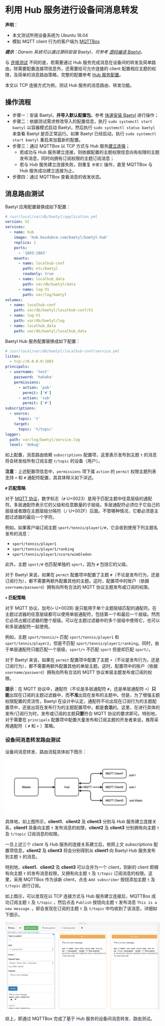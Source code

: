 # 利用 Hub 服务进行设备间消息转发

**声明**：

- 本文测试所用设备系统为 Ubuntu 18.04
- 模拟 MQTT client 行为的客户端为 [MQTTBox](../Resources.html#下载-MQTTBox-客户端)

_**提示**：Darwin 系统可以通过源码安装 Baetyl，可参考 [源码编译 Baetyl](../install/Build-from-Source.md)。_

与 [连接测试](./Device-connect-to-hub-module.md) 不同的是，若需要通过 Hub 服务完成消息在设备间的转发及简单路由，除需要配置连接项信息外，还需要给可允许连接的 client 配置相应主题的权限，及简单的消息路由策略，完整的配置参考 [Hub 服务配置](./Config-interpretation.html#baetyl-hub配置)。

本文以 TCP 连接方式为例，测试 Hub 服务的消息路由、转发功能。

## 操作流程

- 步骤一：安装 Baetyl，**并导入默认配置包**。参考 [快速安装 Baetyl](../install/Quick-Install.md) 进行操作；
- 步骤二：依据测试需求修改导入的配置信息，执行 `sudo systemctl start baetyl` 以容器模式启动 Baetyl，然后执行 `sudo systemctl status baetyl` 来查看 Baetyl 是否正常运行。如果 Baetyl 已经启动，执行 `sudo systemctl start baetyl` 重启来加载新的配置。
- 步骤三：通过 MQTTBox 以 TCP 方式与 Hub 服务[建立连接](./Device-connect-to-hub-module.md)；
  - 若成功与 Hub 服务建立连接，则依据配置的主题权限信息向有权限的主题发布消息，同时向拥有订阅权限的主题订阅消息；
  - 若与 Hub 服务建立连接失败，则重复 `步骤三` 操作，直至 MQTTBox 与 Hub 服务成功建立连接为止。
- 步骤四：通过 MQTTBox 查看消息的收发状态。

## 消息路由测试

Baetyl 应用配置替换成如下配置：

```yaml
# /usr/local/var/db/baetyl/application.yml
version: V2
services:
  - name: hub
    image: 'hub.baidubce.com/baetyl/baetyl-hub'
    replica: 1
    ports:
      - '1883:1883'
    mounts:
      - name: localhub-conf
        path: etc/baetyl
        readonly: true
      - name: localhub_data
        path: var/db/baetyl/data
      - name: log-V1
        path: var/log/baetyl
volumes:
  - name: localhub-conf
    path: var/db/baetyl/localhub-conf/V1
  - name: log-V1
    path: var/db/baetyl/log
  - name: localhub_data
    path: var/db/baetyl/localhub_data
```

Baetyl Hub 服务配置替换成如下配置：

```yaml
# /usr/local/var/db/baetyl/localhub-conf/service.yml
listen:
  - tcp://0.0.0.0:1883
principals:
  - username: 'test'
    password: 'hahaha'
    permissions:
      - action: 'pub'
        permit: ['#']
      - action: 'sub'
        permit: ['#']
subscriptions:
  - source:
      topic: 't'
    target:
      topic: 't/topic'
logger:
  path: var/log/baetyl/service.log
  level: 'debug'
```

如上配置，消息路由依赖 `subscriptions` 配置项，这里表示发布到主题 `t` 的消息将会转发给所有订阅主题 `t/topic` 的设备（用户）。

**注意**：上述配置项信息中，`permissions` 项下属 `action` 的 `permit` 权限主题列表支持 `+` 和 `#` 通配符配置，其具体释义如下详述。

**`#` 匹配策略**

对于 [MQTT 协议](http://docs.oasis-open.org/mqtt/mqtt/v3.1.1/os/mqtt-v3.1.1-os.html)，数字标志（`#` U+0023）是用于匹配主题中任意层级的通配符。多层通配符表示它的父级和任意数量的子层级。多层通配符必须位于它自己的层级或者跟在主题层级分隔符（`/` U+002F）后面。不管哪种情况，它都必须是主题过滤器的最后一个字符。

例如，如果客户端订阅主题 `sport/tennis/player1/#`，它会收到使用下列主题名发布的消息：

- `sport/tennis/player1`
- `sport/tennis/player1/ranking`
- `sport/tennis/player1/score/wimbledon`

此外，主题 `sport/#` 也匹配单独的 `sport`，因为 `#` 包括它的父级。

对于 Baetyl 来说，如果在 `permit` 配置项中配置了主题 `#`（不论是发布行为，还是订阅行为），都不需要再额外配置其他的主题。这时，配置项中的账户（依据 `username/password`）拥有向所有合法的 MQTT 协议主题发布或订阅的权限。

**`+` 匹配策略**

对于 MQTT 协议，加号(`+` U+002B) 是只能用于单个主题层级匹配的通配符。在主题过滤器的任意层级都可以使用单层通配符，包括第一个和最后一个层级。然而它必须占据过滤器的整个层级。可以在主题过滤器中的多个层级中使用它，也可以和多层通配符一起使用。

例如，主题 `sport/tennis/+` 匹配 `sport/tennis/player1` 和 `sport/tennis/player2`，但是不匹配 `sport/tennis/player1/ranking`。同时，由于单层通配符只能匹配一个层级，`sport/+` 不匹配 `sport` 但是却匹配 `sport/`。

对于 Baetyl 来说，如果在 `permit` 配置项中配置了主题 `+`（不论是发布行为，还是订阅行为），都不需要再额外配置其他的单层主题。这时，配置项中的账户（依据 `username/password`）拥有向所有合法的 MQTT 协议单层主题发布或订阅的权限。

**提示**：在 MQTT 协议中，通配符（不论是多层通配符 `#`，还是单层通配符 `+`）**只能**出现在订阅的主题过滤器中，而**不准**出现在发布的主题中。但是，为了增强主题权限配置的灵活性，Baetyl 在设计中认定，通配符不论出现在订阅行为的主题配置项中，还是出现在发布行为的主题配置项中，都是**合法**的。这里，在进行具体的发布/订阅行为时，发布或订阅的主题**只要**符合 MQTT 协议的要求即可。特别地，对于需要在 `principals` 配置项中配置大量发布和订阅主题的开发者来说，推荐采用通配符（ `#` 和 `+` ）策略。

### 设备间消息转发路由测试

设备间消息转发、路由流程具体如下图示：

![设备间消息转发路由流程图](../images/guides/trans/trans-flow.png)

具体地，如上图所示，**client1**、**client2** 及 **client3** 分别与 Hub 服务建立连接关系，**client1** 具备向主题 `t` 发布消息的权限，**client2** 及 **client3** 分别拥有向主题 `t` 及 `t/topic` 订阅消息的权限。

一旦上述三个 client 与 Hub 服务的连接关系建立后，依照上文 subscriptions 配置项信息，**client2** 及 **client3** 将会分别得到从 **client1** 向 Baetyl Hub 服务发布到主题 `t` 的消息。

特别地，**client1**、**client2** 及 **client3** 可以合并为一个 client，则新的 client 即拥有向主题 `t` 的发布消息权限，又拥有向主题 `t` 及 `t/topic` 订阅消息的权限。这里，采用 MQTTBox 作为该新 client，点击 `Add subscriber` 按钮添加主题 `t` 及 `t/topic` 进行订阅。

如上图示，可以发现在以 TCP 连接方式与 Hub 服务建立连接后，MQTTBox 成功订阅主题 `t` 及 `t/topic` ，然后点击 `Publish` 按钮向主题 `t` 发布消息 `This is a new message.`，即会发现在订阅的主题 `t` 及 `t/topic` 中均收到了该消息，详细如下图示。

![MQTTBox 成功收到消息](../images/guides/trans/mqttbox-tcp-trans-message-success.png)

综上，即通过 MQTTBox 完成了基于 Hub 服务的设备间消息转发、路由测试。
